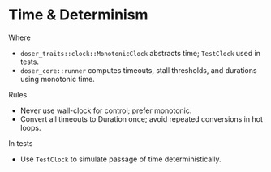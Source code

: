 # Time & Determinism

Where

- `doser_traits::clock::MonotonicClock` abstracts time; `TestClock` used in tests.
- `doser_core::runner` computes timeouts, stall thresholds, and durations using monotonic time.

Rules

- Never use wall-clock for control; prefer monotonic.
- Convert all timeouts to Duration once; avoid repeated conversions in hot loops.

In tests

- Use `TestClock` to simulate passage of time deterministically.
